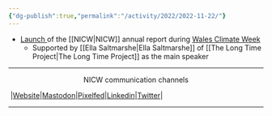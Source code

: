 ```yaml
---
{"dg-publish":true,"permalink":"/activity/2022/2022-11-22/"}
---
```


- [Launch ](https://nationalinfrastructurecommission.wales/wp-content/uploads/2022/11/NICWAnnualReportVideo.webm)of the [[NICW\|NICW]] annual report during [Wales Climate Week](https://www.gov.wales/wales-climate-week-2022)
	- Supported by [[Ella Saltmarshe\|Ella Saltmarshe]] of [[The Long Time Project\|The Long Time Project]] as the main speaker


***
<p style="text-align: center;">NICW communication channels</p>

󠁧 |[Website](https://nationalinfrastructurecommission.wales)|[Mastodon](https://toot.wales/@NICW)|[Pixelfed](https://pix.toot.wales/NICW)|[Linkedin](https://www.linkedin.com/company/26268509/)|[Twitter](https://twitter.com/InfraCommCymru)|
***
